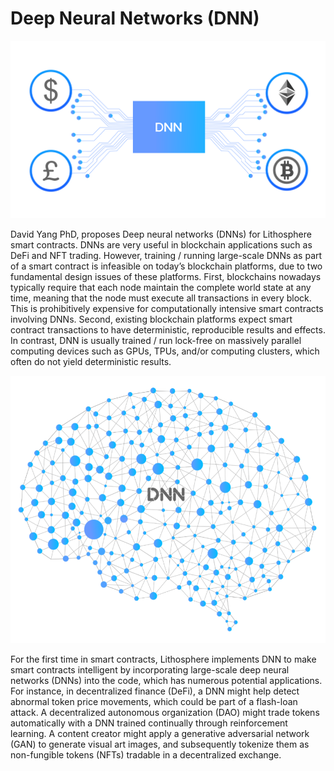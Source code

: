 # Deep Neural Networks (DNN)

![](.gitbook/assets/DNN-2.png)

David Yang PhD, proposes Deep neural networks (DNNs) for Lithosphere smart contracts. DNNs are very useful in blockchain applications such as DeFi and NFT trading. However, training / running large-scale DNNs as part of a smart contract is infeasible on today’s blockchain platforms, due to two fundamental design issues of these platforms. First, blockchains nowadays typically require that each node maintain the complete world state at any time, meaning that the node must execute all transactions in every block. This is prohibitively expensive for computationally intensive smart contracts involving DNNs. Second, existing blockchain platforms expect smart contract transactions to have deterministic, reproducible results and effects. In contrast, DNN is usually trained / run lock-free on massively parallel computing devices such as GPUs, TPUs, and/or computing clusters, which often do not yield deterministic results.

![](<.gitbook/assets/Lithosphere-whitepaper1 DNN.png>)

For the first time in smart contracts, Lithosphere implements DNN to make smart contracts intelligent by incorporating large-scale deep neural networks (DNNs) into the code, which has numerous potential applications. For instance, in decentralized finance (DeFi), a DNN might help detect abnormal token price movements, which could be part of a flash-loan attack. A decentralized autonomous organization (DAO) might trade tokens automatically with a DNN trained continually through reinforcement learning. A content creator might apply a generative adversarial network (GAN) to generate visual art images, and subsequently tokenize them as non-fungible tokens (NFTs) tradable in a decentralized exchange.
